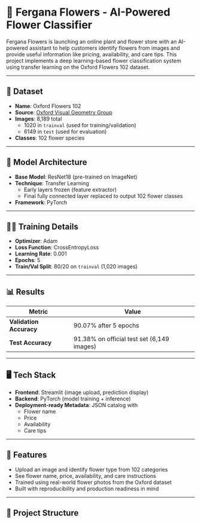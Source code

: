 # 🌸 Fergana Flowers - AI-Powered Flower Classifier

Fergana Flowers is launching an online plant and flower store with an AI-powered assistant to help customers identify flowers from images and provide useful information like pricing, availability, and care tips. This project implements a deep learning-based flower classification system using transfer learning on the Oxford Flowers 102 dataset.

---

## 📁 Dataset

- **Name**: Oxford Flowers 102
- **Source**: [Oxford Visual Geometry Group](https://www.robots.ox.ac.uk/~vgg/data/flowers/102/index.html)
- **Images**: 8,189 total
  - 1020 in `trainval` (used for training/validation)
  - 6149 in `test` (used for evaluation)
- **Classes**: 102 flower species

---

## 🧠 Model Architecture

- **Base Model**: ResNet18 (pre-trained on ImageNet)
- **Technique**: Transfer Learning
  - Early layers frozen (feature extractor)
  - Final fully connected layer replaced to output 102 flower classes
- **Framework**: PyTorch

---

## 🏋️‍♂️ Training Details

- **Optimizer**: Adam
- **Loss Function**: CrossEntropyLoss
- **Learning Rate**: 0.001
- **Epochs**: 5
- **Train/Val Split**: 80/20 on `trainval` (1,020 images)

---

## 📊 Results

| Metric                  | Value                                      |
| ----------------------- | ------------------------------------------ |
| **Validation Accuracy** | 90.07% after 5 epochs                      |
| **Test Accuracy**       | 91.38% on official test set (6,149 images) |

---

## 🖥️ Tech Stack

- **Frontend**: Streamlit (image upload, prediction display)
- **Backend**: PyTorch (model training + inference)
- **Deployment-ready Metadata**: JSON catalog with
  - Flower name
  - Price
  - Availability
  - Care tips

---

## 🚀 Features

- Upload an image and identify flower type from 102 categories
- See flower name, price, availability, and care instructions
- Trained using real-world flower photos from the Oxford dataset
- Built with reproducibility and production readiness in mind

---

## 📂 Project Structure
